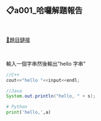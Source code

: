 ## 📋a001_哈囉解題報告

</br>

[🔗題目鏈接](https://zerojudge.tw/ShowProblem?problemid=a001)

</br>

輸入一個字串然後輸出"hello 字串"

```c++
//C++
cout<<"hello "<<input<<endl;
```

```java
//Java
System.out.println("hello, " + s);
```

```py
# Python
print('hello,',a)
```
